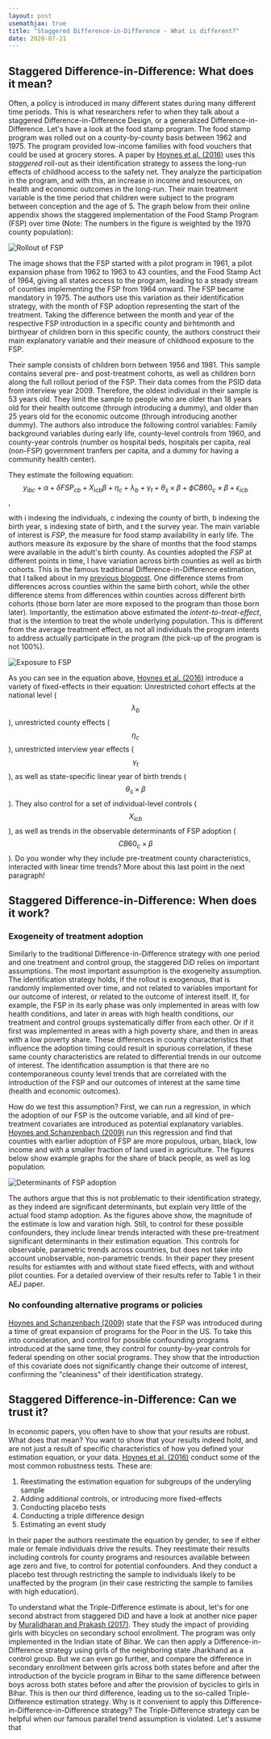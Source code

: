 ```yaml
---
layout: post
usemathjax: true 
title: "Staggered Difference-in-Difference - What is different?"
date: 2020-07-21
---
```


## Staggered Difference-in-Difference: What does it mean?

Often, a policy is introduced in many different states during many different time periods. This is what researchers refer to when they talk about a staggered Difference-in-Difference Design, or a generalized Difference-in-Difference. Let's have a look at the food stamp program. The food stamp program was rolled out on a county-by-county basis between 1962 and 1975. The program provided low-income families with food vouchers that could be used at grocery stores. A paper by [Hoynes et al. (2016)](https://www.aeaweb.org/articles?id=10.1257/aer.20130375) uses this _staggered_ roll-out as their identification strategy to assess the long-run effects of childhood access to the safety net. They analyze the participation in the program, and with this, an increase in income and resources, on health and economic outcomes in the long-run. Their main treatment variable is the time period that children were subject to the program between conception and the age of 5. The graph below from their online appendix shows the staggered implementation of the Food Stamp Program (FSP) over time (Note: The numbers in the figure is weighted by the 1970 county population): 

<img src="/images/Rollout_FSP.PNG" alt="Rollout of FSP" style="max-width:60%;"/>

The image shows that the FSP started with a pilot program in 1961, a pilot expansion phase from 1962 to 1963 to 43 counties, and the Food Stamp Act of 1964, giving all states access to the program, leading to a steady stream of counties implementing the FSP from 1964 onward. The FSP became mandatory in 1975. The authors use this variation as their identification strategy, with the month of FSP adoption representing the start of the treatment. Taking the difference between the month and year of the respective FSP introduction in a specific county and birhtmonth and birthyear of children born in this specific county, the authors construct their main explanatory variable and their measure of childhood exposure to the FSP. 

Their sample consists of children born between 1956 and 1981. This sample contains several pre- and post-treatment cohorts, as well as children born along the full rollout period of the FSP. Their data comes from the PSID data from interview year 2009. Therefore, the oldest individual in their sample is 53 years old. They limit the sample to people who are older than 18 years old for their health outcome (through introducing a dummy), and older than 25 years old for the economic outcome (through introducing another dummy). The authors also introduce the following control variables: Family background variables during early life, county-level controls from 1960, and county-year controls (number os hospital beds, hospitals per capita, real (non-FSP) government tranfers per capita, and a dummy for having a community health center). 

They estimate the following equation: $$y_{ibc} + \alpha + \delta FSP_{cb} + X_{icb}\beta + \eta_c + \lambda_b + \gamma_t + \theta_s \times \beta + \phi CB60_c \times \beta + \epsilon_{icb}$$, 

with i indexing the individuals, c indexing the county of birth, b indexing the birth year, s indexing state of birth, and t the survey year. The main variable of interest is _FSP_, the measure for food stamp availability in early life. The authors measure its exposure by the share of months that the food stamps were available in the adult's birth county. As counties adopted the _FSP_ at different points in time, I have variation across birth counties as well as birth cohorts. This is the famous traditional Difference-in-Difference estimation, that I talked about in my [previous blogpost](https://brittarude.github.io/blog/2020/07/18/britta-rude-revisiting-difference-in-difference). One difference stems from differences across counties within the same birth cohort, while the other difference stems from differences within counties across different birth cohorts (those born later are more exposed to the program than those born later). Importantly, the estimation above estimated the _intent-to-treat-effect_, that is the intention to treat the whole underlying population. This is different from the average treatment effect, as not all individuals the program intents to address actually participate in the program (the pick-up of the program is not 100%). 

<img src="/images/Exposure_FSP_Cohort.PNG" alt="Exposure to FSP" style="max-width:60%;"/>

As you can see in the equation above, [Hoynes et al. (2016)](https://www.aeaweb.org/articles?id=10.1257/aer.20130375) introduce a variety of fixed-effects in their equation: Unrestricted cohort effects at the national level ($$\lambda_b$$), unrestricted county effects ($$\eta_c$$), unrestricted interview year effects ($$\gamma_t$$), as well as state-specific linear year of birth trends ($$\theta_s \times \beta$$). They also control for a set of individual-level controls ($$X_{icb}$$), as well as trends in the observable determinants of FSP adoption ($$CB60_c \times \beta$$). Do you wonder why they include pre-treatment county characteristics, interacted with linear time trends? More about this last point in the next paragraph! 

## Staggered Difference-in-Difference: When does it work? 

### Exogeneity of treatment adoption 

Similarly to the traditional Difference-in-Difference strategy with one period and one treatment and control group, the staggered DiD relies on important assumptions. The most important assumption is the exogeneity assumption. The identification strategy holds, if the rollout is exogenous, that is randomly implemented over time, and not related to variables important for our outcome of interest, or related to the outcome of interest itself. If, for example, the FSP in its early phase was only implemented in areas with low health conditions, and later in areas with high health conditions, our treatment and control groups systematically differ from each other. Or if it first was implemented in areas with a high poverty share, and then in areas with a low poverty share. These differences in county characteristics that influence the adoption timing could result in spurious correlation, if these same county characteristics are related to differential trends in our outcome of interest. The identification assumption is that there are no contemporaneous county level trends that are correlated with the introduction of the FSP and our outcomes of interest at the same time (health and economic outcomes). 

How do we test this assumption? First, we can run a regression, in which the adoption of our FSP is the outcome variable, and all kind of pre-treatment covariates are introduced as potential explanatory variables. [Hoynes and Schanzenbach (2009)](https://www.aeaweb.org/articles?id=10.1257/app.1.4.109) run this regression and find that counties with earlier adoption of FSP are more populous, urban, black, low income and with a smaller fraction of land used in agriculture. The figures below show example graphs for the share of black people, as well as log population. 

<img src="/images/Exogeneity_Assumption_FSP.PNG" alt="Determinants of FSP adoption" style="max-width:60%;"/>

The authors argue that this is not problematic to their identification strategy, as they indeed are significant determinants, but explain very little of the actual food stamp adoption. As the figures above show, the magnitude of the estimate is low and varation high. Still, to control for these possible confounders, they include linear trends interacted with these pre-treatment significant determinants in their estimation equation. This controls for observable, parametric trends across countries, but does not take into account unobservable, non-parametric trends. In their paper they present results for estiamtes with and without state fixed effects, with and without pilot counties. For a detailed overview of their results refer to Table 1 in their AEJ paper. 

### No confounding alternative programs or policies 

[Hoynes and Schanzenbach (2009)](https://www.aeaweb.org/articles?id=10.1257/app.1.4.109) state that the FSP was introduced during a time of great expansion of programs for the Poor in the US. To take this into consideration, and control for possible confounding programs introduced at the same time, they control for county-by-year controls for federal spending on other social programs. They show that the introduction of this covariate does not significantly change their outcome of interest, confirming the "cleaniness" of their identification strategy. 


## Staggered Difference-in-Difference: Can we trust it? 

In economic papers, you often have to show that your results are robust. What does that mean? You want to show that your results indeed hold, and are not just a result of specific characteristics of how you defined your estimation equation, or your data. [Hoynes et al. (2016)](https://www.aeaweb.org/articles?id=10.1257/aer.20130375) conduct some of the most common robustness tests. These are: 

1. Reestimating the estimation equation for subgroups of the underyling sample 
2. Adding additional controls, or introducing more fixed-effects
3. Conducting placebo tests
4. Conducting a triple difference design 
5. Estimating an event study 

In their paper the authors reestimate the equation by gender, to see if either male or female individuals drive the results. They reestimate their results including controls for county programs and resources available between age zero and five, to control for potential confounders. And they conduct a placebo test through restricting the sample to individuals likely to be unaffected by the program (in their case restricting the sample to families with high education). 

To understand what the Triple-Difference estimate is about, let's for one second abstract from staggered DiD and have a look at another nice paper by [Muralidharan and Prakash (2017)](https://www.aeaweb.org/articles?id=10.1257/app.20160004). They study the impact of providing girls with bicycles on secondary school enrollment. The program was only implemented in the Indian state of Bihar. We can then apply a Difference-in-Difference strategy using girls of the neighboring state Jharkhand as a control group. But we can even go further, and compare the difference in secondary enrollment between girls across both states before and after the introduction of the bycicle program in Bihar to the same difference between boys across both states before and after the provision of bycicles to girls in Bihar. This is then our third difference, leading us to the so-called Triple-Difference estimation strategy. Why is it convenient to apply this Difference-in-Difference-in-Difference strategy? The Triple-Difference strategy can be helpful when our famous parallel trend assumption is violated. Let's assume that 







